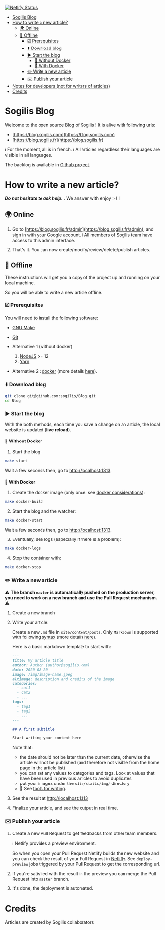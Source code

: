 [![Netlify Status](https://api.netlify.com/api/v1/badges/be2fba7f-a8a8-44de-b957-efc6901dba61/deploy-status)](https://app.netlify.com/sites/wizardly-roentgen-e7f07e/deploys)

* [Sogilis Blog](#sogilis-blog)
* [How to write a new article?](#how-to-write-a-new-article)
    * [🌍 Online](#online)
    * [🔌 Offline](#offline)
        * [☑️ Prerequisites](#prerequisites)
        * [⬇️ Download blog](#download-blog)
        * [▶️ Start the blog](#start-the-blog)
            * [🤘 Without Docker](#without-docker)
            * [🐳 With Docker](#with-docker)
        * [✏️ Write a new article](#write-a-new-article)
        * [✉️ Publish your article](#publish-your-article)
* [Notes for developers (not for writers of articles)](docs/dev.md)
* [Credits](#credits)

# Sogilis Blog

Welcome to the open source Blog of Sogilis !
It is alive with following urls:

- [https://blog.sogilis.com](https://blog.sogilis.com)
- [https://blog.sogilis.fr](https://blog.sogilis.fr)

:information_source: For the moment, all is in french.
:information_source: All articles regardless their languages are visible in all languages.

The backlog is available in [Github project](https://github.com/sogilis/Blog/projects/2).

# How to write a new article?

***Do not hesitate to ask help.*** . We answer with enjoy :-) !

## 🌍 Online

1. Go to [https://blog.sogilis.fr/admin](https://blog.sogilis.fr/admin), and sign in with your Google account.
:information_source: All members of Sogilis team have access to this admin interface.

2. That's it. You can now create/modify/review/delete/publish articles.

## 🔌 Offline

These instructions will get you a copy of the project up and running on your
local machine.

So you will be able to write a new article offline.

### ☑️ Prerequisites

You will need to install the following software:

* [GNU Make](docs/prerequisites.md#gnu-make)

* [Git](https://git-scm.com)

* Alternative 1 (without docker)
    1. [NodeJS](https://nodejs.org) >= 12
    2. [Yarn](https://yarnpkg.com/lang/en/docs/install/)

* Alternative 2 : [docker](https://docs.docker.com/install/) (more details [here](docs/prerequisites.md#docker)).

### ⬇️ Download blog

```bash
git clone git@github.com:sogilis/Blog.git
cd Blog
```

### ▶️ Start the blog

With the both methods, each time you save a change on an article, the local
website is updated (**live reload**).

#### 🤘 Without Docker

1. Start the blog:

```bash
make start
```

Wait a few seconds then, go to [http://localhost:1313](http://localhost:1313).

#### 🐳 With Docker

1. Create the docker image (only once. see [docker considerations](docs/docker.md)):

```bash
make docker-build
```

2. Start the blog and the watcher:

```bash
make docker-start
```
Wait a few seconds then, go to [http://localhost:1313](http://localhost:1313).

3. Eventually, see logs (especially if there is a problem):

```bash
make docker-logs
```

4. Stop the container with:

```bash
make docker-stop
```


### ✏️ Write a new article

:warning: __The branch `master` is automatically pushed on the production server, you need to work on a new branch and use the Pull Request mechanism.__ :warning:

1. Create a new branch

2. Write your article:

   Create a new `.md` file in `site/content/posts`.
   Only `Markdown` is supported with following [syntax](https://commonmark.org/help/) (more details [here](docs/content-format.md)).

   Here is a basic markdown template to start with:

   ```markdown
   ---
   title: My article title
   author: Author (author@sogilis.com)
   date: 2020-08-20
   image: /img/image-name.jpeg
   altimage: description and credits of the image
   categories:
     - cat1
     - cat2
     - ...
   tags:
     - tag1
     - tag2
     - ...
   ---

   ## A first subtitle

   Start writing your content here.
   ```

   Note that:
   - the date should not be later than the current date, otherwise the article will not be published (and therefore not visible from the home page in the article list)
   - you can set any values to categories and tags. Look at values that have been used in previous articles to avoid duplicates
   - put your images under the `site/static/img/` directory
   - 🧰 See [tools for writing](docs/writing.md).

3. See the result at [http://localhost:1313](http://localhost:1313)

4. Finalize your article, and see the output in real time.

### ✉️ Publish your article

1. Create a new Pull Request to get feedbacks from other team members.

   :information_source: Netlify provides a preview environment.

   So when you open your Pull Request Netlify builds the new website and you can check the result of your Pull Request in [Netlifly](https://app.netlify.com/sites/wizardly-roentgen-e7f07e/deploys). See `deploy-preview` jobs triggered by your Pull Request to get the corresponding url.


2. If you're satisfied with the result in the preview you can merge the Pull Request into `master` branch.

6. It's done, the deployment is automated.


# Credits

Articles are created by Sogilis collaborators
